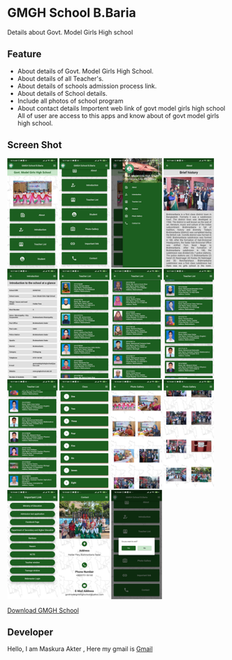 # GMGH School B.Baria

Details about Govt. Model Girls High school

## Feature

- About details of Govt. Model Girls High School.
- About details of all Teacher's.
- About details of schools admission process link.
- About details of School details.
- Include all photos of school program
- About contact details
Importent web link of govt model girls high school
All of user are access to this apps and know about of govt model girls high school.

## Screen Shot

<img src="assets/images/S1.jpeg" height="250"> <img src="assets/images/S2.jpeg" height="250">
<img src="assets/images/S3.jpeg" height="250">
<img src="assets/images/S4.jpeg" height="250">
<img src="assets/images/S5.jpeg" height="250">
<img src="assets/images/S6.jpeg" height="250"> 
<img src="assets/images/S7.jpeg" height="250">
<img src="assets/images/S8.jpeg" height="250">
<img src="assets/images/S9.jpeg" height="250">
<img src="assets/images/S10.jpeg" height="250">
<img src="assets/images/S11.jpeg" height="250">
<img src="assets/images/S12.jpeg" height="250">
<img src="assets/images/S13.jpeg" height="250">
<img src="assets/images/S14.jpeg" height="250">
<img src="assets/images/S15.jpeg" height="250">

[Download GMGH School]()

## Developer

Hello, I am Maskura Akter , Here my gmail is [Gmail](togmail:maskuraaktermarin@gmail.com)